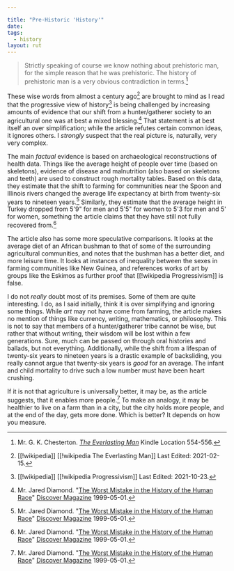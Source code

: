 ```yaml
---

title: "Pre-Historic 'History'"
date: 
tags:
  - history
layout: rut
---
```



> Strictly speaking of course we know nothing about prehistoric man, for the
> simple reason that he was prehistoric. The history of prehistoric man is a
> very obvious contradiction in terms.[^211027-1]

These wise words from almost a century ago[^211027-2] are brought to mind as I
read that the progressive view of history[^211027-3] is being challenged by
increasing amounts of evidence that our shift from a hunter/gatherer society to
an agricultural one was at best a mixed blessing.[^211027-4]  That statement is
at best itself an over simplification; while the article refutes certain common
ideas, it ignores others.  I *strongly* suspect that the real picture is,
naturally, very very complex. 

The main *factual* evidence is based on archaeological reconstructions of health
data.  Things like the average height of people over time (based on skeletons),
evidence of disease and malnutrition (also based on skeletons and teeth) are used
to construct rough mortality tables.  Based on this data, they estimate that the
shift to farming for communities near the Spoon and Illinois rivers changed the
average life expectancy at birth from twenty-six years to nineteen
years.[^211027-5]  Similarly, they estimate that the average height in Turkey
dropped from 5'9" for men and 5'5" for women to 5'3 for men and 5' for women,
something the article claims that they have still not fully recovered
from.[^211027-6]

The article also has some more speculative comparisons.  It looks at the average
diet of an African bushman to that of some of the surrounding agricultural
communities, and notes that the bushman has a better diet, and more leisure
time.  It looks at instances of inequality between the sexes in farming
communities like New Guinea, and references works of art by groups like the
Eskimos as further proof that [[!wikipedia Progressivism]] is false.  

I do not *really* doubt most of its premises.  Some of them are quite
interesting.  I do, as I said initially, think it is over simplifying and
ignoring some things.  While *art* may not have come from farming, the article
makes no mention of things like currency, writing, mathematics, or philosophy.
This is not to say that members of a hunter/gatherer tribe cannot be wise, but
rather that without writing, their wisdom will be lost within a few generations.
Sure, much can be passed on through oral histories and ballads, but not
everything.  Additionally, while the shift from a lifespan of twenty-six years
to nineteen years is a drastic example of backsliding, you really cannot argue
that twenty-six years is *good* for an average.  The infant and child mortality
to drive such a low number must have been heart crushing.  

If it is not that agriculture is universally better, it may be, as the article
suggests, that it enables more people.[^211027-7]  To make an analogy, it may be
healthier to live on a farm than in a city, but the city holds more people, and
at the end of the day, gets more done.  Which is better?  It depends on how you
measure. 

[^211027-7]: Mr. Jared Diamond.
    "[The Worst Mistake in the History of the Human Race][DMWMiH4]"
    [Discover Magazine](https://www.discovermagazine.com/) 1999-05-01.

[^211027-6]: Mr. Jared Diamond.
    "[The Worst Mistake in the History of the Human Race][DMWMiH3]"
    [Discover Magazine](https://www.discovermagazine.com/) 1999-05-01.

[^211027-5]: Mr. Jared Diamond.
    "[The Worst Mistake in the History of the Human Race][DMWMiH2]"
    [Discover Magazine](https://www.discovermagazine.com/) 1999-05-01.

[^211027-4]: Mr. Jared Diamond.
    "[The Worst Mistake in the History of the Human Race][DMWMiH1]"
    [Discover Magazine](https://www.discovermagazine.com/) 1999-05-01.

[DMWMiH4]: https://www.discovermagazine.com/planet-earth/the-worst-mistake-in-the-history-of-the-human-race

[DMWMiH3]: https://www.discovermagazine.com/planet-earth/the-worst-mistake-in-the-history-of-the-human-race

[DMWMiH2]: https://www.discovermagazine.com/planet-earth/the-worst-mistake-in-the-history-of-the-human-race

[DMWMiH1]: https://www.discovermagazine.com/planet-earth/the-worst-mistake-in-the-history-of-the-human-race

[^211027-3]: [[!wikipedia]]
    [[!wikipedia Progressivism]]
    Last Edited: 2021-10-23.

[^211027-2]: [[!wikipedia]]
    [[!wikipedia The Everlasting Man]]
    Last Edited: 2021-02-15. 

[^211027-1]: Mr. G. K. Chesterton. 
    _[The Everlasting Man](https://www.gutenberg.org/ebooks/65688)_
    Kindle Location 554-556.  

